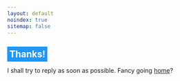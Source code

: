```yaml
---
layout: default
noindex: true
sitemap: false
---
```


<h2><a name="title" href="#title" style="color: inherit; text-decoration: inherit; background-color: #2196F3; color:white; padding: 5px;">Thanks!</a></h2>

I shall try to reply as soon as possible. Fancy going [home](/)?
